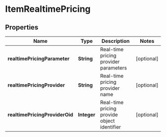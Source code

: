 

# ItemRealtimePricing


## Properties

| Name | Type | Description | Notes |
|------------ | ------------- | ------------- | -------------|
|**realtimePricingParameter** | **String** | Real-time pricing provider parameters |  [optional] |
|**realtimePricingProvider** | **String** | Real-time pricing provider name |  [optional] |
|**realtimePricingProviderOid** | **Integer** | Real-time pricing provide object identifier |  [optional] |



